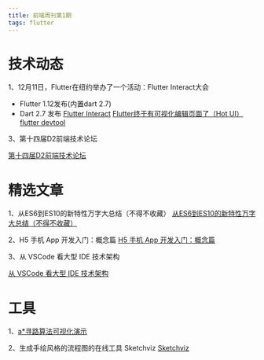 ```yaml
---
title: 前端周刊第1期
tags: flutter
---
```


# 技术动态

1、12月11日，Flutter在纽约举办了一个活动：Flutter Interact大会
- Flutter 1.12发布(内置dart 2.7)
- Dart 2.7 发布
[Flutter Interact](https://youtu.be/NfNdXgJZfFo)
[Flutter终于有可视化编辑页面了（Hot UI）](https://juejin.im/post/5df88a5a5188251278699e6a)
[flutter devtool](https://flutter.dev/docs/development/tools/devtools/overview)


3、第十四届D2前端技术论坛

[第十四届D2前端技术论坛](http://d2forum.alibaba-inc.com/)



# 精选文章

1、从ES6到ES10的新特性万字大总结（不得不收藏）
[从ES6到ES10的新特性万字大总结（不得不收藏）](https://juejin.im/post/5dfa5cb86fb9a0165721db1d)

2、H5 手机 App 开发入门：概念篇
[H5 手机 App 开发入门：概念篇](http://www.ruanyifeng.com/blog/2019/12/hybrid-app-concepts.html)

3、从 VSCode 看大型 IDE 技术架构

[从 VSCode 看大型 IDE 技术架构](https://zhuanlan.zhihu.com/p/96041706)

# 工具

1、[a*寻路算法可视化演示](https://sbfkcel.github.io/fast-astar/)

2、生成手绘风格的流程图的在线工具 Sketchviz
   [Sketchviz](https://sketchviz.com/new)